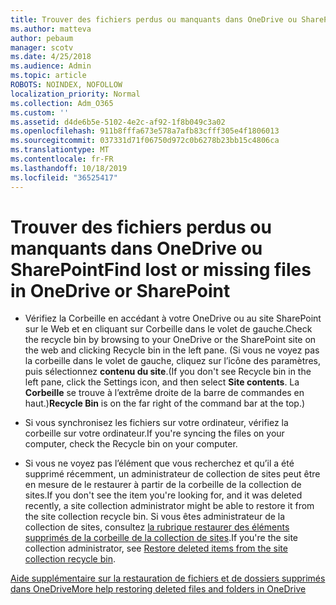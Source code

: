 ```yaml
---
title: Trouver des fichiers perdus ou manquants dans OneDrive ou SharePoint
ms.author: matteva
author: pebaum
manager: scotv
ms.date: 4/25/2018
ms.audience: Admin
ms.topic: article
ROBOTS: NOINDEX, NOFOLLOW
localization_priority: Normal
ms.collection: Adm_O365
ms.custom: ''
ms.assetid: d4de6b5e-5102-4e2c-af92-1f8b049c3a02
ms.openlocfilehash: 911b8fffa673e578a7afb83cfff305e4f1806013
ms.sourcegitcommit: 037331d71f06750d972c0b6278b23bb15c4806ca
ms.translationtype: MT
ms.contentlocale: fr-FR
ms.lasthandoff: 10/18/2019
ms.locfileid: "36525417"
---
```

# <a name="find-lost-or-missing-files-in-onedrive-or-sharepoint"></a><span data-ttu-id="35fcb-102">Trouver des fichiers perdus ou manquants dans OneDrive ou SharePoint</span><span class="sxs-lookup"><span data-stu-id="35fcb-102">Find lost or missing files in OneDrive or SharePoint</span></span>

- <span data-ttu-id="35fcb-103">Vérifiez la Corbeille en accédant à votre OneDrive ou au site SharePoint sur le Web et en cliquant sur Corbeille dans le volet de gauche.</span><span class="sxs-lookup"><span data-stu-id="35fcb-103">Check the recycle bin by browsing to your OneDrive or the SharePoint site on the web and clicking Recycle bin in the left pane.</span></span> <span data-ttu-id="35fcb-104">(Si vous ne voyez pas la corbeille dans le volet de gauche, cliquez sur l’icône des paramètres, puis sélectionnez **contenu du site**.</span><span class="sxs-lookup"><span data-stu-id="35fcb-104">(If you don't see Recycle bin in the left pane, click the Settings icon, and then select **Site contents**.</span></span> <span data-ttu-id="35fcb-105">La **Corbeille** se trouve à l’extrême droite de la barre de commandes en haut.)</span><span class="sxs-lookup"><span data-stu-id="35fcb-105">**Recycle Bin** is on the far right of the command bar at the top.)</span></span> 
    
- <span data-ttu-id="35fcb-106">Si vous synchronisez les fichiers sur votre ordinateur, vérifiez la corbeille sur votre ordinateur.</span><span class="sxs-lookup"><span data-stu-id="35fcb-106">If you're syncing the files on your computer, check the Recycle bin on your computer.</span></span> 
    
- <span data-ttu-id="35fcb-107">Si vous ne voyez pas l’élément que vous recherchez et qu’il a été supprimé récemment, un administrateur de collection de sites peut être en mesure de le restaurer à partir de la corbeille de la collection de sites.</span><span class="sxs-lookup"><span data-stu-id="35fcb-107">If you don't see the item you're looking for, and it was deleted recently, a site collection administrator might be able to restore it from the site collection recycle bin.</span></span> <span data-ttu-id="35fcb-108">Si vous êtes administrateur de la collection de sites, consultez [la rubrique restaurer des éléments supprimés de la corbeille de la collection de sites](https://go.microsoft.com/fwlink/?linkid=866439).</span><span class="sxs-lookup"><span data-stu-id="35fcb-108">If you're the site collection administrator, see [Restore deleted items from the site collection recycle bin](https://go.microsoft.com/fwlink/?linkid=866439).</span></span>
    
[<span data-ttu-id="35fcb-109">Aide supplémentaire sur la restauration de fichiers et de dossiers supprimés dans OneDrive</span><span class="sxs-lookup"><span data-stu-id="35fcb-109">More help restoring deleted files and folders in OneDrive</span></span>](https://go.microsoft.com/fwlink/?linkid=872872)
  

